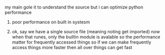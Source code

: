 my main gole it to understand the source
but i can optimize python performance

1. poor performance on built in systesm

2. ok, say we have a single source file (meaning noting get imported)
now when that runes, only the builtin module is avalable
so the performance matter for frequently accessed things
so if we can make frequently access things more faster then all over things can get fast